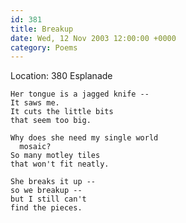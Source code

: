 ```yaml
---
id: 381
title: Breakup
date: Wed, 12 Nov 2003 12:00:00 +0000
category: Poems
---
```


Location: 380 Esplanade

    Her tongue is a jagged knife --  
    It saws me.  
    It cuts the little bits  
    that seem too big.

    Why does she need my single world  
      mosaic?  
    So many motley tiles  
    that won't fit neatly.

    She breaks it up --  
    so we breakup --  
    but I still can't  
    find the pieces.


